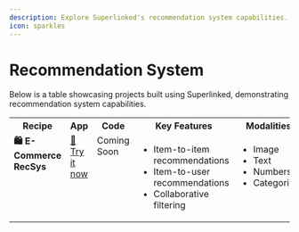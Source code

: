 ```yaml
---
description: Explore Superlinked's recommendation system capabilities.
icon: sparkles
---
```


# Recommendation System

Below is a table showcasing projects built using Superlinked, demonstrating recommendation system capabilities.

<table>
    <tr>
    <th valign="top">Recipe</th>
    <th valign="top">App</th>
    <th valign="top">Code</th>
    <th valign="top">Key Features</th>
    <th valign="top">Modalities</th>
  </tr>
  <tr>
    <td valign="top">
      <strong>🛍️ E-Commerce RecSys</strong><br>
    </td>
    <td valign="top">
      <a href="https://e-commerce-recsys-recipe.superlinked.io">🚀 Try it now</a>
    </td>
    <td valign="top">
      Coming Soon
    </td>
    <td valign="top">
        <ul>
            <li>Item-to-item recommendations</li>
            <li>Item-to-user recommendations</li>
            <li>Collaborative filtering</li>
        </ul>
    </td>
    <td valign="top">
        <ul>
            <li>Image</li>
            <li>Text</li>
            <li>Numbers</li>
            <li>Categories</li>
        </ul>
    </td>
  </tr>
</table>